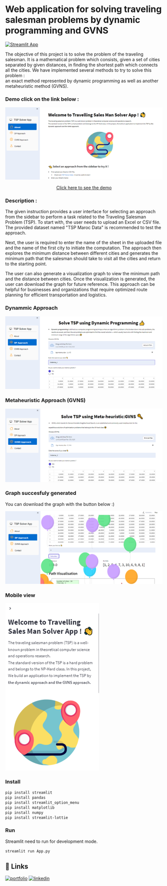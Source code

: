 # Web application for solving traveling salesman problems by dynamic programming and GVNS
[![Streamlit App](https://static.streamlit.io/badges/streamlit_badge_black_white.svg)](https://boutainaelyaziji-tsp-project-app-cod2bj.streamlit.app/)


The objective of this project is to solve the problem of the traveling salesman. It is a
mathematical problem which consists, given a set of cities separated by given distances,
in finding the shortest path which connects all the cities.
We have implemented several methods to try to solve this problem :<br/> an exact method
represented by dynamic programming as well as another metaheuristic method (GVNS).

</p>

### Demo  __click on the link below__ :
 
<div align="center" >

<a style href="https://boutainaelyaziji-tsp-project-app-cod2bj.streamlit.app/" >
<img  src="https://github.com/BoutainaELYAZIJI/TSP_project/blob/main/imgs/HomePage.png" >
<p>Click here to see the demo</p>
 
</a>

</div>

### Description : 
<p>
The given instruction provides a user interface for selecting an approach from the sidebar to perform a task related to the Traveling Salesman Problem (TSP). To start with, the user needs to upload an Excel or CSV file. The provided dataset named "TSP Maroc Data" is recommended to test the approach.
</p>
<p>
Next, the user is required to enter the name of the sheet in the uploaded file and the name of the first city to initiate the computation. The approach then explores the minimum distance between different cities and generates the minimum path that the salesman should take to visit all the cities and return to the starting point.
</p>
<p>
The user can also generate a visualization graph to view the minimum path and the distance between cities. Once the visualization is generated, the user can download the graph for future reference. This approach can be helpful for businesses and organizations that require optimized route planning for efficient transportation and logistics.


### Dynammic Approach 
<img  src="https://github.com/BoutainaELYAZIJI/TSP_project/blob/main/imgs/DP.png" >

### Metaheuristic Approach (GVNS)
<img  src="https://github.com/BoutainaELYAZIJI/TSP_project/blob/main/imgs/GVNS.png" >

 ### Graph succesfuly generated 
 You can download the graph with the button below :) 
 
 <img  src="https://github.com/BoutainaELYAZIJI/TSP_project/blob/main/imgs/Graph_succes.png" >
 
### Mobile view 
<img  src="https://github.com/BoutainaELYAZIJI/TSP_project/blob/main/imgs/mobile.png" >

### Install

```shell script
pip install streamlit
pip install pandas 
pip install streamlit_option_menu
pip install matplotlib
pip install numpy
pip install streamlit-lottie

```

### Run

Streamlit need to run for development mode.

```shell script
streamlit run App.py
```


## 🔗 Links
[![portfolio](https://img.shields.io/badge/my_portfolio-000?style=for-the-badge&logo=ko-fi&logoColor=white)](https://github.com/BoutainaELYAZIJI)
[![linkedin](https://img.shields.io/badge/linkedin-0A66C2?style=for-the-badge&logo=linkedin&logoColor=white)]([https://www.linkedin.com/in/ismail-harik-241b371b9](https://www.linkedin.com/in/boutaina-elyaziji-678681184/))
